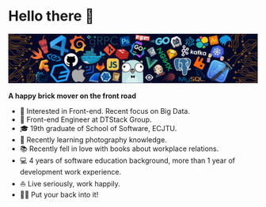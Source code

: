 # Hello there 👋

![](https://github.com/zhangtengjin/zhangtengjin/blob/main/icons/header.png)

**A happy brick mover on the front road**

* 🧐   Interested in Front-end. Recent focus on Big Data.
* 💼   Front-end Engineer at DTStack Group.
* 🎓   19th graduate of School of Software, ECJTU.
* 🌱   Recently learning photography knowledge.
* 📚   Recently fell in love with books about workplace relations.
* 💻   4 years of software education background, more than 1 year of development work experience.
* ⛵   Live seriously, work happily.
* ✍🏻   Put your back into it! 
